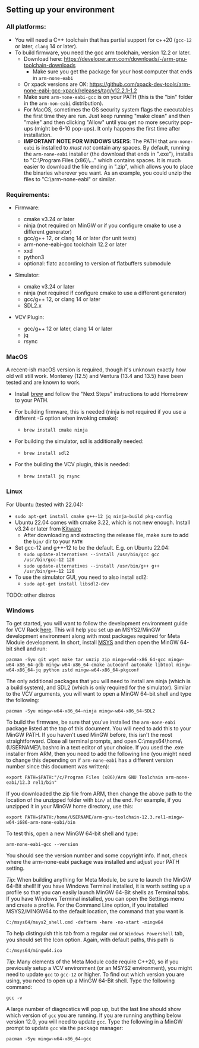 ## Setting up your environment

### All platforms:
- You will need a C++ toolchain that has partial support for c++20 (`gcc-12` or later, `clang` 14 or later).
- To build firmware, you need the gcc arm toolchain, version 12.2 or later.
  - Download here: https://developer.arm.com/downloads/-/arm-gnu-toolchain-downloads
    - Make sure you get the package for your host computer that ends in `arm-none-eabi`
  - Or xpack versions are OK: https://github.com/xpack-dev-tools/arm-none-eabi-gcc-xpack/releases/tag/v12.2.1-1.2
  - Make sure `arm-none-eabi-gcc` is on your PATH (this is the "bin" folder in
    the `arm-non-eabi` distribution).
  - For MacOS, sometimes the OS security system flags the executables the first
    time they are run. Just keep running "make clean" and then "make" and then
    clicking "Allow" until you get no more security pop-ups (might be 6-10
    pop-ups). It only happens the first time after installation.
  - **IMPORTANT NOTE FOR WINDOWS USERS**: The PATH that `arm-none-eabi` is
    installed to *must not* contain any spaces. By default, running the
    `arm-none-eabi` installer (the download that ends in ".exe"), installs to
    "C:\Program Files (x86)\\..." which contains spaces. It is much easier to
    download the file ending in ".zip", which allows you to place the
    binaries wherever you want. As an example, you could unzip the files to
    "C:\arm-none-eabi" or similar.


### Requirements:

- Firmware:
  - cmake v3.24 or later
  - ninja (not required on MinGW or if you configure cmake to use a different generator) 
  - gcc/g++ 12, or clang 14 or later (for unit tests)
  - arm-none-eabi-gcc toolchain 12.2 or later
  - xxd
  - python3
  - optional: flatc according to version of flatbuffers submodule

- Simulator:
  - cmake v3.24 or later
  - ninja (not required if configure cmake to use a different generator)
  - gcc/g++ 12, or clang 14 or later
  - SDL2.x

- VCV Plugin:
  - gcc/g++ 12 or later, clang 14 or later
  - jq
  - rsync

### MacOS

A recent-ish macOS version is required, though it's unknown exactly how old will still work.
Monterey (12.5) and Ventura (13.4 and 13.5) have been tested and are known to work.

 - Install [brew](https://brew.sh) and follow the "Next Steps" instructions to add Homebrew to your PATH.

 - For building firmware, this is needed (ninja is not required if you use a different -G option when invoking cmake):
   - `brew install cmake ninja`

 - For building the simulator, sdl is additionally needed:
   - `brew install sdl2`

 - For the building the VCV plugin, this is needed:
   - `brew install jq rsync`

### Linux
For Ubuntu (tested with 22.04):

 - `sudo apt-get install cmake g++-12 jq ninja-build pkg-config`
 - Ubuntu 22.04 comes with cmake 3.22, which is not new enough. Install v3.24 or later from [Kitware](https://github.com/Kitware/CMake/releases)
   - After downloading and extracting the release file, make sure to add the `bin/` dir to your `PATH`  
 - Set gcc-12 and g++-12 to be the default. E.g. on Ubuntu 22.04: 
   - `sudo update-alternatives --install /usr/bin/gcc gcc /usr/bin/gcc-12 120`
   - `sudo update-alternatives --install /usr/bin/g++ g++ /usr/bin/g++-12 120`
 - To use the simulator GUI, you need to also install sdl2:
   - `sudo apt-get install libsdl2-dev`

TODO: other distros
 
### Windows

To get started, you will want to follow the development environment guide for
VCV Rack [here](https://vcvrack.com/manual/Building#Windows). This will help
you set up an MSYS2/MinGW development environment along with most packages
required for Meta Module development. In short, install [MSYS](http://www.msys2.org/)
and then open the MinGW 64-bit shell and run:

```
pacman -Syu git wget make tar unzip zip mingw-w64-x86_64-gcc mingw-w64-x86_64-gdb mingw-w64-x86_64-cmake autoconf automake libtool mingw-w64-x86_64-jq python zstd mingw-w64-x86_64-pkgconf
```

The only additional packages that you will need to install are ninja (which is
a build system), and SDL2 (which is only required for the simulator). Similar
to the VCV arguments, you will want to open a MinGW 64-bit shell and type the
following:

```
pacman -Syu mingw-w64-x86_64-ninja mingw-w64-x86_64-SDL2

```

To build the firmware, be sure that you've installed the `arm-none-eabi`
package listed at the top of this document. You will need to add this to your
MinGW PATH. If you haven't used MinGW before, this isn't the most
straightforward. Close all terminal prompts, and open
C:\msys64\home\\(USERNAME)\\.bashrc in a text editor of your choice. If you
used the .exe installer from ARM, then you need
to add the following line (you might need to change this depending on if
`arm-none-eabi` has a different version number since this document was
written):

```
export PATH=$PATH:"/c/Program Files (x86)/Arm GNU Toolchain arm-none-eabi/12.3 rel1/bin"
```

If you downloaded the zip file from ARM, then change the above path to the 
location of the unzipped folder with `bin/` at the end. For example, if you
unzipped it in your MinGW home directory, use this:

```
export PATH=$PATH:/home/USERNAME/arm-gnu-toolchain-12.3.rel1-mingw-w64-i686-arm-none-eabi/bin
```

To test this, open a new MinGW 64-bit shell and type:

```
arm-none-eabi-gcc --version
```

You should see the version number and some copyright info. If not, check where
the arm-none-eabi package was installed and adjust your PATH setting.

*Tip*: When building anything for Meta Module, be sure to launch the MinGW 64-Bit
shell! If you have Windows Terminal installed, it is worth setting up a profile
so that you can easily launch MinGW 64-Bit shells as Terminal tabs. If you have
Windows Terminal installed, you can open the Settings menu and create a
profile. For the Command Line option, if you installed MSYS2/MINGW64 to the
default location, the command that you want is 

```
C:/msys64/msys2_shell.cmd -defterm -here -no-start -mingw64
```

To help distinguish this tab from a regular `cmd` or `Windows Powershell` tab,
you should set the Icon option. Again, with default paths, this path is

```
C:/msys64/mingw64.ico
```

*Tip*: Many elements of the Meta Module code require C++20, so if you previously setup
a VCV environment (or an MSYS2 environment), you might need to update `gcc` to
`gcc-12` or higher. To find out which version you are using, you need to open
up a MinGW 64-Bit shell. Type the following command:

```
gcc -v
```

A large number of diagnostics will pop up, but the last line should show which
version of `gcc` you are running. If you are running anything below version
12.0, you will need to update `gcc`. Type the following in a MinGW prompt to
update `gcc` via the package manager:

```
pacman -Syu mingw-w64-x86_64-gcc
```

